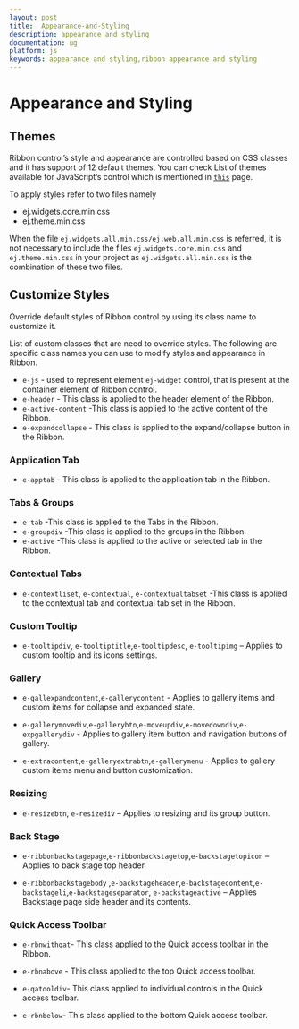 ```yaml
---
layout: post
title:  Appearance-and-Styling
description: appearance and styling
documentation: ug
platform: js
keywords: appearance and styling,ribbon appearance and styling
---
```


# Appearance and Styling

## Themes

Ribbon control’s style and appearance are controlled based on CSS classes and it has support of 12 default themes. You can check List of themes available for JavaScript’s control which is mentioned in [`this`](http://help.syncfusion.com/js/theming-in-essential-javascript-components) page.

To apply styles refer to two files namely

*	ej.widgets.core.min.css 
*	ej.theme.min.css

When the file `ej.widgets.all.min.css/ej.web.all.min.css` is referred, it is not necessary to include the files `ej.widgets.core.min.css` and `ej.theme.min.css` in your project as `ej.widgets.all.min.css` is the combination of these two files.

## Customize Styles

Override default styles of Ribbon control by using its class name to customize it.

List of custom classes that are need to override styles. The following are specific class names you can use to modify styles and appearance in Ribbon.

*	`e-js` -  used to represent element `ej-widget` control, that is present at the container element of Ribbon control.
*	`e-header` - This class is applied to the header element of the Ribbon.
*	`e-active-content` -This class is applied to the active content of the Ribbon.
*	`e-expandcollapse` - This class is applied to the expand/collapse button in the Ribbon.

### Application Tab

*   `e-apptab` - This class is applied to the application tab in the Ribbon.

### Tabs & Groups

*	`e-tab` -This class is applied to the Tabs in the Ribbon.
*	`e-groupdiv` -This class is applied to the groups in the Ribbon.
*	`e-active` -This class is applied to the active or selected tab in the Ribbon.

### Contextual Tabs

*	`e-contextliset`, `e-contextual`, `e-contextualtabset` -This class is applied to the contextual tab and contextual tab set in the Ribbon.

### Custom Tooltip

*	`e-tooltipdiv`, `e-tooltiptitle`,`e-tooltipdesc`, `e-tooltipimg` – Applies to custom tooltip and its icons settings.

### Gallery

*	`e-gallexpandcontent`,`e-gallerycontent` - Applies  to gallery items and custom items for collapse and expanded state.

*	`e-gallerymovediv`,`e-gallerybtn`,`e-moveupdiv`,`e-movedowndiv`,`e-expgallerydiv` - Applies  to gallery item button and navigation buttons of gallery.

*	`e-extracontent`,`e-galleryextrabtn`,`e-gallerymenu`  - Applies  to gallery custom items menu and button customization.

### Resizing

*	`e-resizebtn`, `e-resizediv` – Applies to resizing and its group button.

### Back Stage

*	`e-ribbonbackstagepage`,`e-ribbonbackstagetop`,`e-backstagetopicon` – Applies to back stage top header.

*	`e-ribbonbackstagebody` ,`e-backstageheader`,`e-backstagecontent`,`e-backstageli`,`e-backstageseparator`, `e-backstageactive` – Applies Backstage page side header and its contents.

### Quick Access Toolbar

*   `e-rbnwithqat`- This class applied to the Quick access toolbar in the Ribbon.

*   `e-rbnabove` - This class applied to the top Quick access toolbar.

*   `e-qatooldiv`- This class applied to individual controls in the Quick access toolbar.

*   `e-rbnbelow`- This class applied to the bottom Quick access toolbar.